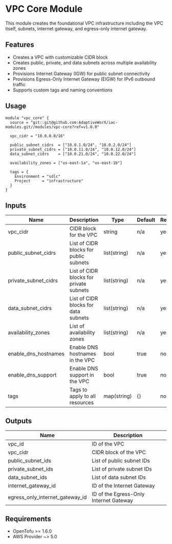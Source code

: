 # VPC Core Module

This module creates the foundational VPC infrastructure including the VPC itself, subnets, internet gateway, and egress-only internet gateway.

## Features

- Creates a VPC with customizable CIDR block
- Creates public, private, and data subnets across multiple availability zones
- Provisions Internet Gateway (IGW) for public subnet connectivity
- Provisions Egress-Only Internet Gateway (EIGW) for IPv6 outbound traffic
- Supports custom tags and naming conventions

## Usage

```hcl
module "vpc_core" {
  source = "git::git@github.com:AdaptiveWorX/iac-modules.git//modules/vpc-core?ref=v1.0.0"

  vpc_cidr = "10.0.0.0/16"
  
  public_subnet_cidrs  = ["10.0.1.0/24", "10.0.2.0/24"]
  private_subnet_cidrs = ["10.0.11.0/24", "10.0.12.0/24"]
  data_subnet_cidrs    = ["10.0.21.0/24", "10.0.22.0/24"]
  
  availability_zones = ["us-east-1a", "us-east-1b"]
  
  tags = {
    Environment = "sdlc"
    Project     = "infrastructure"
  }
}
```

## Inputs

| Name | Description | Type | Default | Required |
|------|-------------|------|---------|----------|
| vpc_cidr | CIDR block for the VPC | string | n/a | yes |
| public_subnet_cidrs | List of CIDR blocks for public subnets | list(string) | n/a | yes |
| private_subnet_cidrs | List of CIDR blocks for private subnets | list(string) | n/a | yes |
| data_subnet_cidrs | List of CIDR blocks for data subnets | list(string) | n/a | yes |
| availability_zones | List of availability zones | list(string) | n/a | yes |
| enable_dns_hostnames | Enable DNS hostnames in the VPC | bool | true | no |
| enable_dns_support | Enable DNS support in the VPC | bool | true | no |
| tags | Tags to apply to all resources | map(string) | {} | no |

## Outputs

| Name | Description |
|------|-------------|
| vpc_id | ID of the VPC |
| vpc_cidr | CIDR block of the VPC |
| public_subnet_ids | List of public subnet IDs |
| private_subnet_ids | List of private subnet IDs |
| data_subnet_ids | List of data subnet IDs |
| internet_gateway_id | ID of the Internet Gateway |
| egress_only_internet_gateway_id | ID of the Egress-Only Internet Gateway |

## Requirements

- OpenTofu >= 1.6.0
- AWS Provider ~> 5.0
